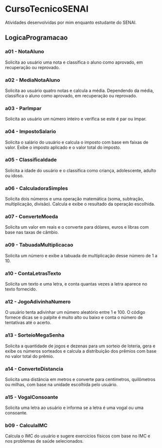 # CursoTecnicoSENAI
Atividades desenvolvidas por mim enquanto estudante do SENAI.

## LogicaProgramacao

### a01 - NotaAluno
Solicita ao usuário uma nota e classifica o aluno como aprovado, em recuperação ou reprovado.

### a02 - MediaNotaAluno
Solicita ao usuário quatro notas e calcula a média. Dependendo da média, classifica o aluno como aprovado, em recuperação ou reprovado.

### a03 - ParImpar
Solicita ao usuário um número inteiro e verifica se este é par ou ímpar.

### a04 - ImpostoSalario
Solicita o salário do usuário e calcula o imposto com base em faixas de valor. Exibe o imposto aplicado e o valor total do imposto.

### a05 - ClassificaIdade
Solicita a idade do usuário e o classifica como criança, adolescente, adulto ou idoso.

### a06 - CalculadoraSimples
Solicita dois números e uma operação matemática (soma, subtração, multiplicação, divisão). Calcula e exibe o resultado da operação escolhida.

### a07 - ConverteMoeda
Solicita um valor em reais e o converte para dólares, euros e libras com base nas taxas de câmbio.

### a09 - TabuadaMultiplicacao
Solicita um número e exibe a tabuada de multiplicação desse número de 1 a 10.

### a10 - ContaLetrasTexto
Solicita um texto e uma letra, e conta quantas vezes a letra aparece no texto fornecido.

### a12 - JogoAdivinhaNumero
O usuário tenta adivinhar um número aleatório entre 1 e 100. O código fornece dicas se o palpite é muito alto ou baixo e conta o número de tentativas até o acerto.

### a13 - SorteioMegaSenha
Solicita a quantidade de jogos e dezenas para um sorteio de loteria, gera e exibe os números sorteados e calcula a distribuição dos prêmios com base no valor total do prêmio.

### a14 - ConverteDistancia
Solicita uma distância em metros e converte para centímetros, quilômetros ou milhas, com base na unidade escolhida pelo usuário.

### a15 - VogalConsoante
Solicita uma letra ao usuário e informa se a letra é uma vogal ou uma consoante.

### b09 - CalculaIMC
Calcula o IMC do usuário e sugere exercícios físicos com base no IMC e nos problemas de saúde selecionados.